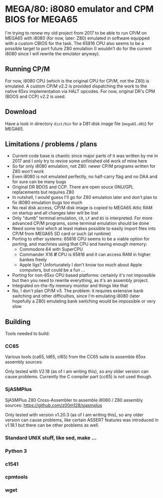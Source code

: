 # MEGA/80: i8080 emulator and CPM BIOS for MEGA65

I'm trying to renew my old project from 2017 to be able to run CP/M on MEGA65
with i8080 (for now, later: Z80) emulated in software equipped with a custom
CBIOS for the task. The 65816 CPU also seems to be a possible target to port
future Z80 emulation (I wouldn't do for the current i8080 since I will rewrite
the emulator anyway).

## Running CP/M

For now, i8080 CPU (which is the original CPU for CP/M, not the Z80) is emulated.
A custom CP/M v2.2 is provided dispatching the work to the native 65xx implementation
via HALT opcodes. For now, original DR's CPM (BDOS and CCP) v2.2 is used.

## Download

Have a look in directory `dist/bin` for a D81 disk image file (`mega65.d81`) for MEGA65.

## Limitations / problems / plans

* Current code base is chaotic since major parts of it was written by me in 2017 and I only
  try to revive some unfinished old work of mine here
* So far only i8080 emulation, not Z80: newer CP/M programs written for Z80 won't work
* Even i8080 is not emulated perfectly, no half-carry flag and no DAA and for sure can be many bugs
* Original DR BDOS and CCP. There are open souce GNU/GPL replacements but requires Z80
* In nutshell, I would guess I'll go for Z80 emulation later and don't plan to fix i8080 emulation bugs too much
* No real disk access, CP/M disk image is copied to MEGA65 Attic RAM on startup and all changes later will be lost
* Only "dumb" terminal emulation, `CR`, `LF` and `BS` is interpreted. For more advanced CP/M programs, some terminal emulation should be done
* Need some tool which at least makes possible to easily import files into CP/M from MEGA65 SD card or such (at runtime)
* Porting to other systems: 65816 CPU seems to be a viable option for porting, and machines using that CPU and having enough memory:
    * Commodore 64 with SuperCPU
    * Commander X16 **if** CPU is 65816 and it can access RAM in higher bankes freely
    * Apple IIgs? Unfortunately I don't know too much about Apple computers, but could be a fun ...
* Porting for non-65xx CPU based platforms: certainly it's not impossible but then you need to rewrite everything,
  as it's an assembly project.
* Integrated on-the-fly memory monitor and things like that
* No, I don't plan CP/M v3. The problem: it requires extensive bank switching and other difficulties,
  since I'm emulating i8080 (later hopefully a Z80) emulating bank switching would be impossible or very slow

## Building

Tools needed to build:

### CC65

Various tools (ca65, ld65, cl65) from the CC65 suite to assemble 65xx assembly sources:

Only tested with V2.18 (as of I am writing this), so any older version can cause
problems. Currently the C compiler part (cc65) is not used though.

### SjASMPlus

SjASMPlus Z80 Cross-Assembler to assemble i8080 / Z80 assembly sources: https://github.com/z00m128/sjasmplus

Only tested with version v1.20.3 (as of I am writing this), so any older version
can cause problems, like certain ASSERT features was introduced in v1.18.1 but there
can be other problems as well.

### Standard UNIX stuff, like sed, make ...

### Python 3

### c1541

### cpmtools

### wget

